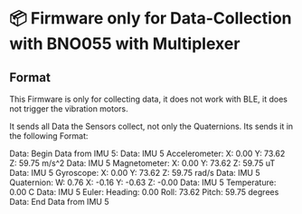 
# 📦 Firmware only for Data-Collection with BNO055 with Multiplexer

## Format

This Firmware is only for collecting data, it does not work with BLE, it does not trigger the vibration motors.

It sends all Data the Sensors collect, not only the Quaternions. Its sends it in the following Format:

Data: Begin Data from IMU 5:
Data: IMU 5 Accelerometer: X: 0.00 Y: 73.62 Z: 59.75 m/s^2
Data: IMU 5 Magnetometer: X: 0.00 Y: 73.62 Z: 59.75 uT
Data: IMU 5 Gyroscope: X: 0.00 Y: 73.62 Z: 59.75 rad/s
Data: IMU 5 Quaternion: W: 0.76 X: -0.16 Y: -0.63 Z: -0.00
Data: IMU 5 Temperature: 0.00 C
Data: IMU 5 Euler: Heading: 0.00 Roll: 73.62 Pitch: 59.75 degrees
Data: End Data from IMU 5

